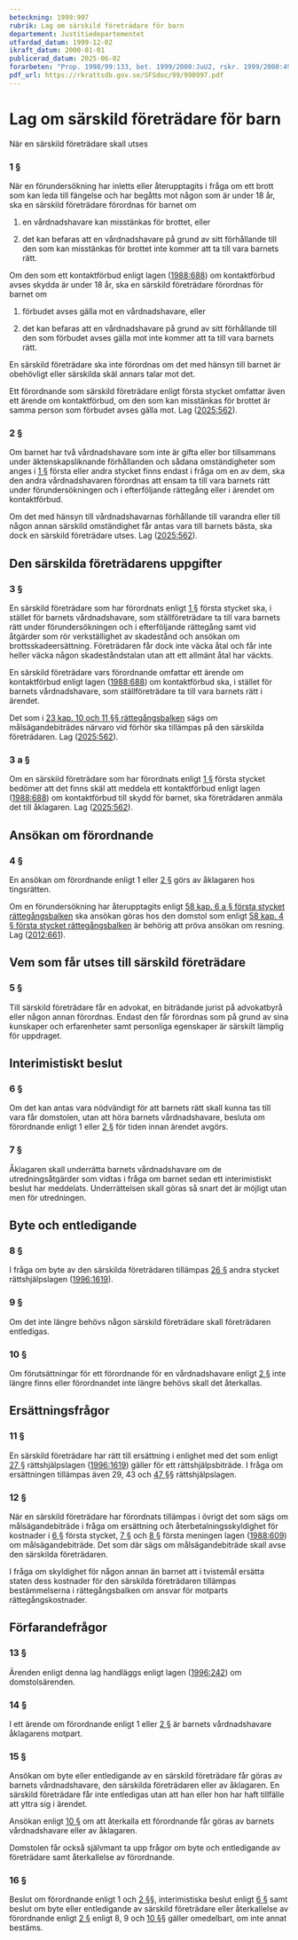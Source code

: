 ```yaml
---
beteckning: 1999:997
rubrik: Lag om särskild företrädare för barn
departement: Justitiedepartementet
utfardad_datum: 1999-12-02
ikraft_datum: 2000-01-01
publicerad_datum: 2025-06-02
forarbeten: "Prop. 1998/99:133, bet. 1999/2000:JuU2, rskr. 1999/2000:49"
pdf_url: https://rkrattsdb.gov.se/SFSdoc/99/990997.pdf
---
```


# Lag om särskild företrädare för barn

När en särskild företrädare skall utses

### 1 §

När en förundersökning har inletts eller återupptagits i fråga om ett brott som kan leda till fängelse och har begåtts mot någon som är under 18 år, ska en särskild företrädare förordnas för barnet om

1. en vårdnadshavare kan misstänkas för brottet, eller

2. det kan befaras att en vårdnadshavare på grund av sitt förhållande till den som kan misstänkas för brottet inte kommer att ta till vara barnets rätt.

Om den som ett kontaktförbud enligt lagen ([1988:688](https://selex.se/eli/sfs/1988/688)) om kontaktförbud avses skydda är under 18 år, ska en särskild företrädare förordnas för barnet om

1. förbudet avses gälla mot en vårdnadshavare, eller

2. det kan befaras att en vårdnadshavare på grund av sitt förhållande till den som förbudet avses gälla mot inte kommer att ta till vara barnets rätt.

En särskild företrädare ska inte förordnas om det med hänsyn till barnet är obehövligt eller särskilda skäl annars talar mot det.

Ett förordnande som särskild företrädare enligt första stycket omfattar även ett ärende om kontaktförbud, om den som kan misstänkas för brottet är samma person som förbudet avses gälla mot. Lag ([2025:562](https://selex.se/eli/sfs/2025/562)).

### 2 §

Om barnet har två vårdnadshavare som inte är gifta eller bor tillsammans under äktenskapsliknande förhållanden och sådana omständigheter som anges i [1 §](#1) första eller andra stycket finns endast i fråga om en av dem, ska den andra vårdnadshavaren förordnas att ensam ta till vara barnets rätt under förundersökningen och i efterföljande rättegång eller i ärendet om kontaktförbud.

Om det med hänsyn till vårdnadshavarnas förhållande till varandra eller till någon annan särskild omständighet får antas vara till barnets bästa, ska dock en särskild företrädare utses. Lag ([2025:562](https://selex.se/eli/sfs/2025/562)).

## Den särskilda företrädarens uppgifter

### 3 §

En särskild företrädare som har förordnats enligt [1 §](#1) första stycket ska, i stället för barnets vårdnadshavare, som ställföreträdare ta till vara barnets rätt under förundersökningen och i efterföljande rättegång samt vid åtgärder som rör verkställighet av skadestånd och ansökan om brottsskadeersättning. Företrädaren får dock inte väcka åtal och får inte heller väcka någon skadeståndstalan utan att ett allmänt åtal har väckts.

En särskild företrädare vars förordnande omfattar ett ärende om kontaktförbud enligt lagen ([1988:688](https://selex.se/eli/sfs/1988/688)) om kontaktförbud ska, i stället för barnets vårdnadshavare, som ställföreträdare ta till vara barnets rätt i ärendet.

Det som i [23 kap. 10 och 11 §§ rättegångsbalken](https://selex.se/eli/sfs/1942/740#kap23.10) sägs om målsägandebiträdes närvaro vid förhör ska tillämpas på den särskilda företrädaren. Lag ([2025:562](https://selex.se/eli/sfs/2025/562)).

### 3 a §

Om en särskild företrädare som har förordnats enligt [1 §](#1) första stycket bedömer att det finns skäl att meddela ett kontaktförbud enligt lagen ([1988:688](https://selex.se/eli/sfs/1988/688)) om kontaktförbud till skydd för barnet, ska företrädaren anmäla det till åklagaren. Lag ([2025:562](https://selex.se/eli/sfs/2025/562)).

## Ansökan om förordnande

### 4 §

En ansökan om förordnande enligt 1 eller [2 §](#2) görs av åklagaren hos tingsrätten.

Om en förundersökning har återupptagits enligt [58 kap. 6 a § första stycket rättegångsbalken](https://selex.se/eli/sfs/1942/740#kap58.6a) ska ansökan göras hos den domstol som enligt [58 kap. 4 § första stycket rättegångsbalken](https://selex.se/eli/sfs/1942/740#kap58.4) är behörig att pröva ansökan om resning. Lag ([2012:661](https://selex.se/eli/sfs/2012/661)).

## Vem som får utses till särskild företrädare

### 5 §

Till särskild företrädare får en advokat, en biträdande jurist på advokatbyrå eller någon annan förordnas. Endast den får förordnas som på grund av sina kunskaper och erfarenheter samt personliga egenskaper är särskilt lämplig för uppdraget.

## Interimistiskt beslut

### 6 §

Om det kan antas vara nödvändigt för att barnets rätt skall kunna tas till vara får domstolen, utan att höra barnets vårdnadshavare, besluta om förordnande enligt 1 eller [2 §](#2) för tiden innan ärendet avgörs.

### 7 §

Åklagaren skall underrätta barnets vårdnadshavare om de utredningsåtgärder som vidtas i fråga om barnet sedan ett interimistiskt beslut har meddelats. Underrättelsen skall göras så snart det är möjligt utan men för utredningen.

## Byte och entledigande

### 8 §

I fråga om byte av den särskilda företrädaren tillämpas [26 §](#26) andra stycket rättshjälpslagen ([1996:1619](https://selex.se/eli/sfs/1996/1619)).

### 9 §

Om det inte längre behövs någon särskild företrädare skall företrädaren entledigas.

### 10 §

Om förutsättningar för ett förordnande för en vårdnadshavare enligt [2 §](#2) inte längre finns eller förordnandet inte längre behövs skall det återkallas.

## Ersättningsfrågor

### 11 §

En särskild företrädare har rätt till ersättning i enlighet med det som enligt [27 §](#27) rättshjälpslagen ([1996:1619](https://selex.se/eli/sfs/1996/1619)) gäller för ett rättshjälpsbiträde. I fråga om ersättningen tillämpas även 29, 43 och [47 §](#47)§ rättshjälpslagen.

### 12 §

När en särskild företrädare har förordnats tillämpas i övrigt det som sägs om målsägandebiträde i fråga om ersättning och återbetalningsskyldighet för kostnader i [6 §](#6) första stycket, [7 §](#7) och [8 §](#8) första meningen lagen ([1988:609](https://selex.se/eli/sfs/1988/609)) om målsägandebiträde. Det som där sägs om målsägandebiträde skall avse den särskilda företrädaren.

I fråga om skyldighet för någon annan än barnet att i tvistemål ersätta staten dess kostnader för den särskilda företrädaren tillämpas bestämmelserna i rättegångsbalken om ansvar för motparts rättegångskostnader.

## Förfarandefrågor

### 13 §

Ärenden enligt denna lag handläggs enligt lagen ([1996:242](https://selex.se/eli/sfs/1996/242)) om domstolsärenden.

### 14 §

I ett ärende om förordnande enligt 1 eller [2 §](#2) är barnets vårdnadshavare åklagarens motpart.

### 15 §

Ansökan om byte eller entledigande av en särskild företrädare får göras av barnets vårdnadshavare, den särskilda företrädaren eller av åklagaren. En särskild företrädare får inte entledigas utan att han eller hon har haft tillfälle att yttra sig i ärendet.

Ansökan enligt [10 §](#10) om att återkalla ett förordnande får göras av barnets vårdnadshavare eller av åklagaren.

Domstolen får också självmant ta upp frågor om byte och entledigande av företrädare samt återkallelse av förordnande.

### 16 §

Beslut om förordnande enligt 1 och [2 §](#2)§, interimistiska beslut enligt [6 §](#6) samt beslut om byte eller entledigande av särskild företrädare eller återkallelse av förordnande enligt [2 §](#2) enligt 8, 9 och [10 §](#10)§ gäller omedelbart, om inte annat bestäms.
